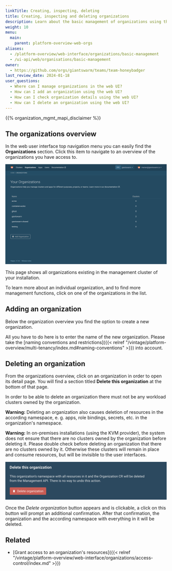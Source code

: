 ```yaml
---
linkTitle: Creating, inspecting, deleting
title: Creating, inspecting and deleting organizations
description: Learn about the basic management of organizations using the Giant Swarm web user interface.
weight: 10
menu:
  main:
    parent: platform-overview-web-orgs
aliases:
  - /platform-overview/web-interface/organizations/basic-management
  - /ui-api/web/organisations/basic-management
owner:
  - https://github.com/orgs/giantswarm/teams/team-honeybadger
last_review_date: 2024-01-18
user_questions:
  - Where can I manage organizations in the web UI?
  - How can I add an organization using the web UI?
  - How can I check organization details using the web UI?
  - How can I delete an organization using the web UI?
---
```


{{% organization_mgmt_mapi_disclaimer %}}

## The organizations overview

In the web user interface top navigation menu you can easily find the **Organizations** section. Click this item to navigate to an overview of the organizations you have access to.

![Organizations overview](organizations-overview.png)

This page shows all organizations existing in the management cluster of your installation.

<!-- TODO: Mention that as a non-admin user, you see the organizations you have access to, when non-admin users gain access. -->

To learn more about an individual organization, and to find more management functions, click on one of the organizations in the list.

## Adding an organization

Below the organization overview you find the option to create a new organization.

All you have to do here is to enter the name of the new organization. Please take the [naming conventions and restrictions]({{< relref "/vintage/platform-overview/multi-tenancy/index.md#naming-conventions" >}}) into account.

## Deleting an organization

From the organizations overview, click on an organization in order to open its detail page. You will find a section titled **Delete this organization** at the bottom of that page.

In order to be able to delete an organization there must not be any workload clusters owned by the organization.

**Warning:** Deleting an organization also causes deletion of resources in the according namespace, e. g. apps, role bindings, secrets, etc. in the organization's namespace.

**Warning:** In on-premises installations (using the KVM provider), the system does not ensure that there are no clusters owned by the organization before deleting it. Please double check before deleting an organization that there are no clusters owned by it. Otherwise these clusters will remain in place and consume resources, but will be invisible to the user interfaces.

![Delete an organization](delete-organization.png)

Once the _Delete organization_ button appears and is clickable, a click on this button will prompt an additional confirmation. After that confirmation, the organization and the according namespace with everything in it will be deleted.

## Related

- [Grant access to an organization's resources]({{< relref "/vintage/platform-overview/web-interface/organizations/access-control/index.md" >}})
<!-- TODO: link to MAPI tutorial on adding, deleting organizations once they exist -->
